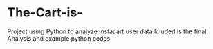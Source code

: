 # The-Cart-is-
Project using Python to analyze instacart user data
Icluded is the final Analysis and example python codes
